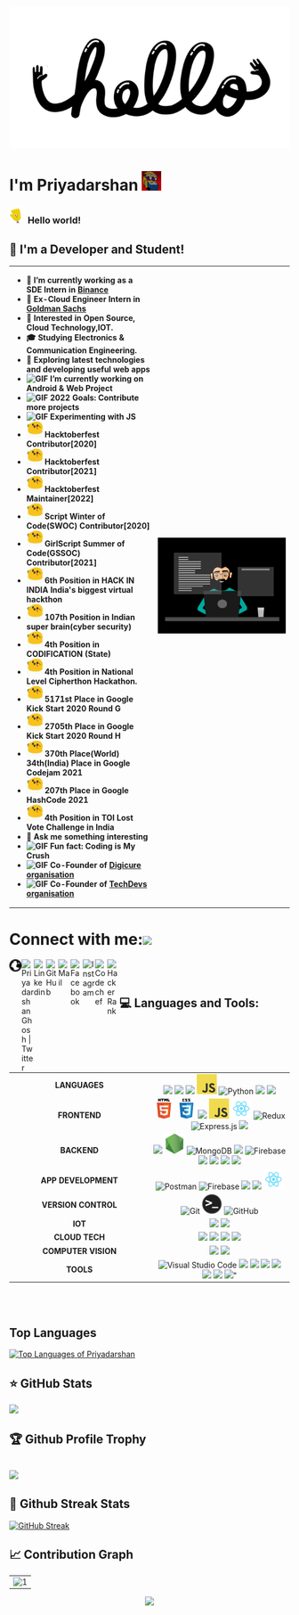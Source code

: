 <img src="hello.gif">



# I'm Priyadarshan <img src="hello-hi.gif" width="35px">

### <img src="wave.gif" width="29px"> **Hello world!** &nbsp;<img src="" width="24px">

## 🚀 I'm a  Developer and Student!
<table width="100%">
<tr>
<td>
<ul>
<strong>
<li>🔭 I’m currently working as a SDE Intern in <a href="https://www.binance.com/en">Binance</a></li>
<li>🔭 Ex-Cloud Engineer Intern in <a href="https://www.goldmansachs.com/worldwide/india/index.html?cid=ps-pd-google-GSBrand-click-6451378954-378037513083&mkwid=snCkKjyu8_dc_pcrid_378037513083_pkw_goldman%20sachs_pmt_e_pdv_c_slid__pgrid_77378565335_ptaid_kwd-10236243_&ptaid=kwd-10236243&gclid=CjwKCAjwz5iMBhAEEiwAMEAwGE9g2ZfTiixtHLIlu50UpRgJpB9WSH8LLTbwQrPzOZt-hbEnjqzk5RoCYmQQAvD_BwE&pgrid=77378565335">Goldman Sachs</a></li>
<li>👯 Interested in Open Source, Cloud Technology,IOT.</li>
<li>🎓 Studying Electronics & Communication Engineering.</li>
<li>🤔 Exploring latest technologies and developing useful web apps</li>
<li><img alt="GIF" src="https://github.com/TheDudeThatCode/TheDudeThatCode/blob/master/Assets/wave.gif" width="29px" /> I’m currently working on  <strong>Android & Web Project </strong></li>
<li><img alt="GIF" src="https://github.com/TheDudeThatCode/TheDudeThatCode/blob/master/Assets/headbang.gif" width="29px" /> 2022 Goals: Contribute more  projects</li>
<li><img alt="GIF" src="https://github.com/TheDudeThatCode/TheDudeThatCode/blob/master/Assets/hmm.gif" width="29px" /> Experimenting with JS</li>
<li><img alt="GIF" src="https://github.com/Priyadarshan2000/Priyadarshan2000/blob/master/happy.gif?raw=true" width="29px" /> Hacktoberfest Contributor[2020]</li>
<li><img alt="GIF" src="https://github.com/Priyadarshan2000/Priyadarshan2000/blob/master/happy.gif?raw=true" width="29px" /> Hacktoberfest Contributor[2021]</li>
	<li><img alt="GIF" src="https://github.com/Priyadarshan2000/Priyadarshan2000/blob/master/happy.gif?raw=true" width="29px" /> Hacktoberfest Maintainer[2022]</li>
<li><img alt="GIF" src="https://github.com/Priyadarshan2000/Priyadarshan2000/blob/master/happy.gif?raw=true" width="29px" /> Script  Winter of Code(SWOC) Contributor[2020]</li>
<li><img alt="GIF" src="https://github.com/Priyadarshan2000/Priyadarshan2000/blob/master/happy.gif?raw=true" width="29px" /> GirlScript Summer of Code(GSSOC) Contributor[2021]</li>
<li><img alt="GIF" src="https://github.com/Priyadarshan2000/Priyadarshan2000/blob/master/happy.gif?raw=true" width="29px" /> 6th Position in HACK IN INDIA India's biggest virtual hackthon</li>
<li><img alt="GIF" src="https://github.com/Priyadarshan2000/Priyadarshan2000/blob/master/happy.gif?raw=true" width="29px" /> 107th Position in Indian super brain(cyber security)</li>
<li><img alt="GIF" src="https://github.com/Priyadarshan2000/Priyadarshan2000/blob/master/happy.gif?raw=true" width="29px" /> 4th Position in CODIFICATION (State)</li>
<li><img alt="GIF" src="https://github.com/Priyadarshan2000/Priyadarshan2000/blob/master/happy.gif?raw=true" width="29px" /> 4th Position in National Level Cipherthon Hackathon.</li>
<li><img alt="GIF" src="https://github.com/Priyadarshan2000/Priyadarshan2000/blob/master/happy.gif?raw=true" width="29px" /> 5171st Place in Google Kick Start 2020 Round G</li>
<li><img alt="GIF" src="https://github.com/Priyadarshan2000/Priyadarshan2000/blob/master/happy.gif?raw=true" width="29px" /> 2705th Place in Google Kick Start 2020 Round H</li>
<li><img alt="GIF" src="https://github.com/Priyadarshan2000/Priyadarshan2000/blob/master/happy.gif?raw=true" width="29px" /> 370th Place(World) 34th(India) Place in Google Codejam 2021</li>
<li><img alt="GIF" src="https://github.com/Priyadarshan2000/Priyadarshan2000/blob/master/happy.gif?raw=true" width="29px" /> 207th Place in Google HashCode 2021</li>
<li><img alt="GIF" src="https://github.com/Priyadarshan2000/Priyadarshan2000/blob/master/happy.gif?raw=true" width="29px" /> 4th Position in TOI Lost Vote Challenge in India </li>
<li>💬 Ask me something interesting</li>
<li><img alt="GIF" src="https://github.com/TheDudeThatCode/TheDudeThatCode/blob/master/Assets/powerup.gif" width="29px" /> Fun fact: Coding is My Crush</li>
<li><img alt="GIF" src="https://github.com/TheDudeThatCode/TheDudeThatCode/blob/master/Assets/coin.gif" width="29px" /> Co-Founder of <a href="https://github.com/DIGICURE">Digicure organisation</a></li>
<li><img alt="GIF" src="https://github.com/TheDudeThatCode/TheDudeThatCode/blob/master/Assets/coin.gif" width="29px" /> Co-Founder of <a href="https://github.com/Tech-Devs">TechDevs organisation</a></li>
</strong>
</ul>
</td>
<td>


<img style="width: 100%" src="dev.gif">
</td>
</tr>
</table>





# Connect with me:<img src="https://github.com/TheDudeThatCode/TheDudeThatCode/blob/master/Assets/Handshake.gif" height="32px">
[<img align="left" alt="priyadarshan" width="22px" src="https://raw.githubusercontent.com/iconic/open-iconic/master/svg/globe.svg" />][website]

<a href="https://twitter.com/way2priyo">
  <img align="left" alt="Priyadarshan Ghosh | Twitter" width="22px" src="https://cdn.jsdelivr.net/npm/simple-icons@v3/icons/twitter.svg" />
</a>
<a href="https://www.linkedin.com/in/priyadarshan-ghosh-0a6274190/">
  <img align="left" alt=" Linkedin" width="22px" src="https://cdn.jsdelivr.net/npm/simple-icons@v3/icons/linkedin.svg" />
</a>
<a href="https://github.com/Priyadarshan2000">
  <img align="left" alt=" GitHub" width="22px" src="https://cdn.jsdelivr.net/npm/simple-icons@v3/icons/github.svg" />
</a>
<a href="mailto:priyadarshanghosh26@gmail.com">
  <img align="left" alt=" Mail" width="22px" src="https://cdn.jsdelivr.net/npm/simple-icons@v3/icons/gmail.svg" />
</a>
<a href="https://www.facebook.com/priyadarshan.ghosh.9/">
  <img align="left" alt=" Facebook" width="22px" src="https://cdn.jsdelivr.net/npm/simple-icons@v3/icons/facebook.svg" />
</a>
<a href="https://www.instagram.com/way2priyadarshan/">
  <img align="left" alt=" Instagram" width="22px" src="https://cdn.jsdelivr.net/npm/simple-icons@v3/icons/instagram.svg" />
</a>

<a href="https://www.codechef.com/users/priyadarshan_2">
  <img align="left" alt=" Codechef" width="22px" src="https://cdn.jsdelivr.net/npm/simple-icons@v3/icons/codechef.svg" />
<a href="https://www.hackerrank.com/priyadarshangho1">
  <img align="left" alt=" HackerRank" width="22px" src="https://cdn.jsdelivr.net/npm/simple-icons@v3/icons/hackerrank.svg" />
</a>
<br></br>

## 💻 Languages and Tools:

<table width="100%">  
<tr align="center">  
<td width="545"><strong>LANGUAGES</strong></td>  
<td width="466">
	<img width="36px"src="https://img.icons8.com/color/96/000000/c-plus-plus-logo.png"/>
	<img width="36px" src="https://img.icons8.com/color/96/000000/c-programming.png"/>
    <img width="36px"  src="https://img.icons8.com/color/128/000000/java-coffee-cup-logo.png"/>
	<img alt="JavaScript" width="36px" src="https://raw.githubusercontent.com/github/explore/80688e429a7d4ef2fca1e82350fe8e3517d3494d/topics/javascript/javascript.png" />
	<img width="36px" src="https://img.icons8.com/color/48/000000/python.png" alt="Python"/>
    <img width="36px" src="https://img.icons8.com/color/48/000000/kotlin.png"/>
	<img width="36px" src="https://img.icons8.com/color/48/000000/dart.png"/>
	
</td>  
</tr>  
<tr align="center">  
<td width="50%"><strong>FRONTEND</strong></td>  
<td width="50%">
	 <img alt="HTML5" width="36px" src="https://raw.githubusercontent.com/github/explore/80688e429a7d4ef2fca1e82350fe8e3517d3494d/topics/html/html.png" />
	<img alt="CSS3" width="36px" src="https://raw.githubusercontent.com/github/explore/80688e429a7d4ef2fca1e82350fe8e3517d3494d/topics/css/css.png" />
    <img width="36px" src="https://img.icons8.com/color/96/000000/bootstrap.png"/>
	<img alt="JavaScript" width="36px" src="https://raw.githubusercontent.com/github/explore/80688e429a7d4ef2fca1e82350fe8e3517d3494d/topics/javascript/javascript.png" />
    <img width="36px" src="https://raw.githubusercontent.com/github/explore/80688e429a7d4ef2fca1e82350fe8e3517d3494d/topics/react/react.png" />
	<img alt="Redux" width="36px" src="https://img.icons8.com/color/48/000000/redux.png"/>
    <img alt="Express.js" width="36px" src="https://img.icons8.com/color/48/000000/js.png" />
	<img width="36px" src="https://img.icons8.com/color/48/000000/material-ui.png"/>
</td>  
</tr>  
<tr align="center">  
<td width="50%"><strong>BACKEND</strong></td>  
<td width="50%">
     <img width="36px" src="https://img.icons8.com/color/48/000000/graphql.png"/>
	<img alt="Node.js" width="36px" src="https://raw.githubusercontent.com/github/explore/80688e429a7d4ef2fca1e82350fe8e3517d3494d/topics/nodejs/nodejs.png" />
	<img alt="MongoDB" width="36px" src="https://img.icons8.com/color/48/000000/mongodb.png" />
	<img width="36px" src="https://img.icons8.com/nolan/64/mysql.png"/>
	<img alt="Firebase" width="36px" src="https://img.icons8.com/color/48/000000/google-firebase-console.png"/>
	<img width="36px" src="https://img.icons8.com/color/48/000000/postgreesql.png"/>
    <img width="36px"  src="https://img.icons8.com/nolan/96/php.png"/>
    <img width="36px"  src="https://img.icons8.com/color/48/000000/flask.png"/>
    <img width="36px" src="https://img.icons8.com/color/48/000000/heroku.png"/>
</td>  
</tr>  
<tr align="center">  
<td width="50%"><strong>APP DEVELOPMENT</strong></td>  
<td width="50%">
    <img alt="Postman" width="36px"  src="https://img.icons8.com/fluent/50/000000/android-os.png"/>
	<img alt="Firebase" width="36px" src="https://img.icons8.com/color/48/000000/google-firebase-console.png"/>
	<img width="36px" src="https://img.icons8.com/color/48/000000/kotlin.png"/>
	<img width="36px"  src="https://img.icons8.com/color/128/000000/java-coffee-cup-logo.png"/>
<!--     <img width="36px" src="https://img.icons8.com/color/96/000000/flutter.png"/>
	<img width="36px" src="https://img.icons8.com/color/48/000000/dart.png"/> -->
    <img width="36px" src="https://raw.githubusercontent.com/github/explore/80688e429a7d4ef2fca1e82350fe8e3517d3494d/topics/react/react.png" />
</td>  
</tr>  
<tr align="center">  
<td width="50%"><strong>VERSION CONTROL</strong></td>  
<td width="50%">
   <img alt="Git" width="36px" src="https://img.icons8.com/color/64/000000/git.png"/>
	<img alt="Terminal" width="36px" src="https://raw.githubusercontent.com/github/explore/80688e429a7d4ef2fca1e82350fe8e3517d3494d/topics/terminal/terminal.png" />
    <img alt="GitHub" width="36px" src="https://img.icons8.com/bubbles/50/000000/github.png"/>
</td>  
</tr>  
<tr align="center">  
<td width="50%"><strong>IOT</strong></td>  
<td width="50%">
	<img width="36px" src="https://img.icons8.com/color/96/000000/arduino.png"/>
    <img width="36px" src="https://img.icons8.com/color/36/000000/c-plus-plus-logo.png"/>
</td>  
</tr> 
<tr align="center">  
<td width="50%"><strong>CLOUD TECH</strong></td>  
<td width="50%">
	<img width="36px" src="https://img.icons8.com/color/48/000000/amazon-web-services.png"/>
    <img width="36px" src="https://img.icons8.com/color/48/fa314a/azure-1.png"/>
    <img width="36px" src="https://img.icons8.com/fluent/96/000000/google-cloud.png"/>
    <img width="36px" src="https://img.icons8.com/windows/36/000000/digital-ocean.png"/>
   
</td>  
</tr> 
<tr align="center">  
<td width="50%"><strong>COMPUTER VISION</strong></td>  
<td width="50%">
	<img width="36px" src="https://img.icons8.com/fluent/48/000000/opencv.png"/>
    <img width="36px" src="https://img.icons8.com/color/48/fa314a/tensorflow.png"/>
</td>  
</tr> 
<tr align="center">  
<td width="50%"><strong>TOOLS</strong></td>  
<td width="50%">
	<img alt="Visual Studio Code" width="36px" src="https://img.icons8.com/color/48/000000/visual-studio-code-2019.png"/>
    <img width="36px" src="https://img.icons8.com/color/48/000000/pycharm.png"/>
	<img width="36px" src="https://img.icons8.com/color/48/000000/intellij-idea.png"/>
	<img width="36px" src="https://img.icons8.com/color/48/fa314a/adobe-xd.png"/>
	<img width="36px" src="https://img.icons8.com/fluent/96/fa314a/adobe-photoshop.png"/>
	<img width="36px" src="https://img.icons8.com/color/48/fa314a/ms-one-note.png"/>
	<img width="36px" src="https://img.icons8.com/nolan/50/notion.png"/>
	<img width="36px" src="https://img.icons8.com/cute-clipart/64/000000/canva.png"/>"
</td>  
</tr> 
</table>
<br/>
<br/>

## Top Languages
[![Top Languages of Priyadarshan](https://github-readme-stats.vercel.app/api/top-langs/?username=Priyadarshan2000&layout=compact&langs_count=25)](https://github.com/Priyadarshan2000/github-readme-stats)

<!--- <a href="https://github.com/Priyadarshan2000">
  <img align="center" src="https://github-readme-stats.vercel.app/api/top-langs/?username=Priyadarshan2000&theme=dark&hide_langs_below=1&exclude_repo=IoT-Libraries,Hackerrank-Codes" /> 
 <img align="center" src="https://github-readme-stats.vercel.app/api?username=Priyadarshan2000&show_icons=true&title_color=fff&icon_color=79ff97&text_color=9f9f9f&bg_color=151515" alt="priyadarshan's github stats"/>
</a></p>--->

## ⭐ GitHub Stats
 <img src="https://github-readme-stats.vercel.app/api?username=Priyadarshan2000&show_icons=true&theme=synthwave&include_all_commits=true&count_private=true"/>


## 🏆 Github Profile Trophy
 
  <br/>
  <img src="https://github-profile-trophy.vercel.app/?username=Priyadarshan2000&theme=monokai&row=1&no-frame=true&no-bg=true/">

## 💯 Github Streak Stats
[![GitHub Streak](https://github-readme-streak-stats.herokuapp.com/?user=Priyadarshan2000&theme=ayu-mirage)](https://github.com/Priyadarshan2000/github-readme-streak-stats)

##  📈 Contribution Graph 
 <table>
  <tr>
    <td><img src="https://github-profile-summary-cards.vercel.app/api/cards/profile-details?username=Priyadarshan2000&theme=monokai"  display=block width=100% height=auto  alt="1" ></td>
   </tr> 
   <tr>
      <!-- <td><img src="https://activity-graph.herokuapp.com/graph?username=Priyadarshan2000&bg_color=1a1b27&color=be90f2&line=638fda&point=35aea1&area=true"  display=block width=100% height=auto alt="3" ></td>
  </td> -->
  </tr>
</table>
   

   
<p align="center">
  <a href="https://count.getloli.com/"><img src="https://count.getloli.com/get/@:Priyadarshan2000"></a>
  
</p>
<!-- <img align='center'  height="70" alt="Thanks" width="100%" src="https://github.com/Priyadarshan2000/Priyadarshan2000/blob/master/Ending.svg"/>  -->

[website]: http://www.priyadarshanghosh.com/






